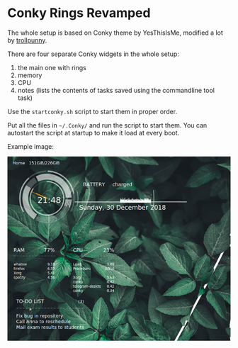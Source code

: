 # Conky Rings Revamped

The whole setup is based on Conky theme by YesThisIsMe, modified a lot by [trollpunny](https://www.deviantart.com/trollpunny/art/Conky-Rings-Revamped-591137228).

There are four separate Conky widgets in the whole setup:
1. the main one with rings
2. memory
3. CPU
4. notes (lists the contents of tasks saved using the commandline tool task)

Use the `startconky.sh` script to start them in proper order.

Put all the files in `~/.Conky/` and run the script to start them. You can autostart the script at startup to make it
load at every boot.

Example image:

![alt text](example_image.png "Example configuration")

